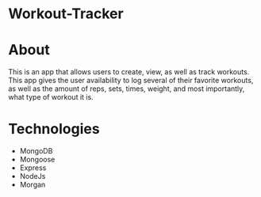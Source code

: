 # Workout-Tracker

# About 
This is an app that allows users to create, view, as well as track workouts.
This app gives the user availability to log several of their favorite workouts,
as well as the amount of reps, sets, times, weight, and most importantly, what type of 
workout it is.

# Technologies
* MongoDB
* Mongoose
* Express
* NodeJs
* Morgan